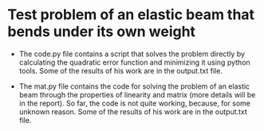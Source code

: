 # Test problem of an elastic beam that bends under its own weight

* The code.py file contains a script that solves the problem directly by calculating the quadratic error function and minimizing it using python tools. Some of the results of his work are in the output.txt file.

* The mat.py file contains the code for solving the problem of an elastic beam through the properties of linearity and matrix (more details will be in the report). So far, the code is not quite working, because, for some unknown reason. Some of the results of his work are in the output.txt file.
